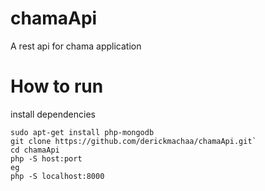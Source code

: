 # chamaApi
A rest api  for chama application
# How to run
install dependencies
```console 
sudo apt-get install php-mongodb
git clone https://github.com/derickmachaa/chamaApi.git`
cd chamaApi
php -S host:port
eg 
php -S localhost:8000
```
